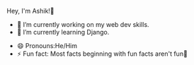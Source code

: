  Hey, I'm Ashik!👋

- 🔭 I’m currently working on my web dev skills.
- 🌱 I’m currently learning Django.
<!-- - 👯 I’m looking to collaborate on ...
- 🤔 I’m looking for help with flutte and any tack related stuff
- 💬 Ask me about ... 
- 📫 How to reach me:
-"Kindness always wins" -Selena Gomez yellow_heart-->
- 😄 Pronouns:He/Him
- ⚡ Fun fact: Most facts beginning with fun facts aren't fun🤔 


